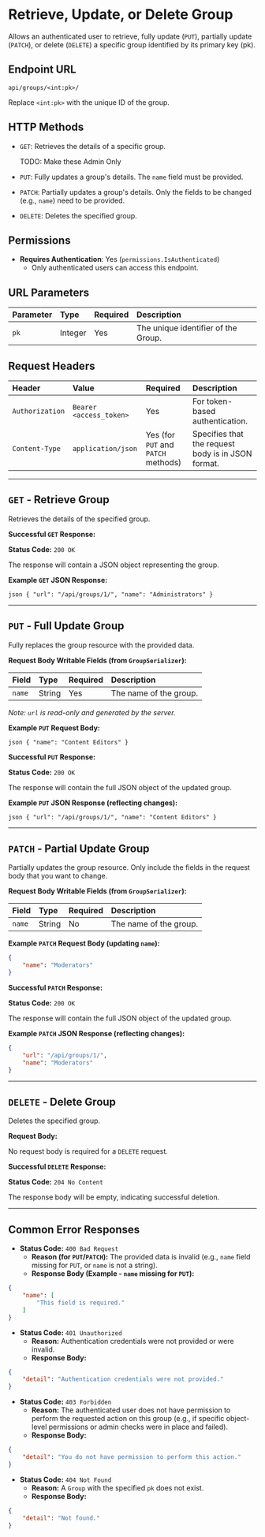# Retrieve, Update, or Delete Group

Allows an authenticated user to retrieve, fully update (`PUT`), partially update (`PATCH`), or delete (`DELETE`) a specific group identified by its primary key (pk).

## Endpoint URL

`api/groups/<int:pk>/`

Replace `<int:pk>` with the unique ID of the group.

## HTTP Methods

* `GET`: Retrieves the details of a specific group.

  TODO: Make these Admin Only
* `PUT`: Fully updates a group's details. The `name` field must be provided.
* `PATCH`: Partially updates a group's details. Only the fields to be changed (e.g., `name`) need to be provided.
* `DELETE`: Deletes the specified group.

## Permissions

* **Requires Authentication**: Yes (`permissions.IsAuthenticated`)
  * Only authenticated users can access this endpoint.

## URL Parameters

| Parameter | Type    | Required | Description                             |
| :-------- | :------ | :------- | :-------------------------------------- |
| `pk`      | Integer | Yes      | The unique identifier of the Group.     |

## Request Headers

| Header        | Value                 | Required                                   | Description                                                |
| :------------ | :-------------------- | :----------------------------------------- | :--------------------------------------------------------- |
| `Authorization` | `Bearer <access_token>` | Yes                                        | For token-based authentication.                            |
| `Content-Type`  | `application/json`    | Yes (for `PUT` and `PATCH` methods)         | Specifies that the request body is in JSON format.         |

---

## `GET` - Retrieve Group

Retrieves the details of the specified group.

**Successful `GET` Response:**

**Status Code:** `200 OK`

The response will contain a JSON object representing the group.

**Example `GET` JSON Response:**

``json
{
    "url": "/api/groups/1/",
    "name": "Administrators"
}
``

---

## `PUT` - Full Update Group

Fully replaces the group resource with the provided data.

**Request Body Writable Fields (from `GroupSerializer`):**

| Field | Type   | Required | Description             |
| :---- | :----- | :------- | :---------------------- |
| `name`| String | Yes      | The name of the group. |

*Note: `url` is read-only and generated by the server.*

**Example `PUT` Request Body:**

``json
{
    "name": "Content Editors"
}
``

**Successful `PUT` Response:**

**Status Code:** `200 OK`

The response will contain the full JSON object of the updated group.

**Example `PUT` JSON Response (reflecting changes):**

``json
{
    "url": "/api/groups/1/",
    "name": "Content Editors"
}
``

---

## `PATCH` - Partial Update Group

Partially updates the group resource. Only include the fields in the request body that you want to change.

**Request Body Writable Fields (from `GroupSerializer`):**

| Field | Type   | Required | Description             |
| :---- | :----- | :------- | :---------------------- |
| `name`| String | No       | The name of the group. |

**Example `PATCH` Request Body (updating `name`):**

```json
{
    "name": "Moderators"
}
```

**Successful `PATCH` Response:**

**Status Code:** `200 OK`

The response will contain the full JSON object of the updated group.

**Example `PATCH` JSON Response (reflecting changes):**

```json
{
    "url": "/api/groups/1/",
    "name": "Moderators"
}
```

---

## `DELETE` - Delete Group

Deletes the specified group.

**Request Body:**

No request body is required for a `DELETE` request.

**Successful `DELETE` Response:**

**Status Code:** `204 No Content`

The response body will be empty, indicating successful deletion.

---

## Common Error Responses

* **Status Code:** `400 Bad Request`
  * **Reason (for `PUT`/`PATCH`):** The provided data is invalid (e.g., `name` field missing for `PUT`, or `name` is not a string).
  * **Response Body (Example - `name` missing for `PUT`):**

```json
{
    "name": [
        "This field is required."
    ]
}
```

* **Status Code:** `401 Unauthorized`
  * **Reason:** Authentication credentials were not provided or were invalid.
  * **Response Body:**

```json
{
    "detail": "Authentication credentials were not provided."
}
```

* **Status Code:** `403 Forbidden`
  * **Reason:** The authenticated user does not have permission to perform the requested action on this group (e.g., if specific object-level permissions or admin checks were in place and failed).
  * **Response Body:**

```json
{
    "detail": "You do not have permission to perform this action."
}
```

* **Status Code:** `404 Not Found`
  * **Reason:** A `Group` with the specified `pk` does not exist.
  * **Response Body:**

```json
{
    "detail": "Not found."
}
```
